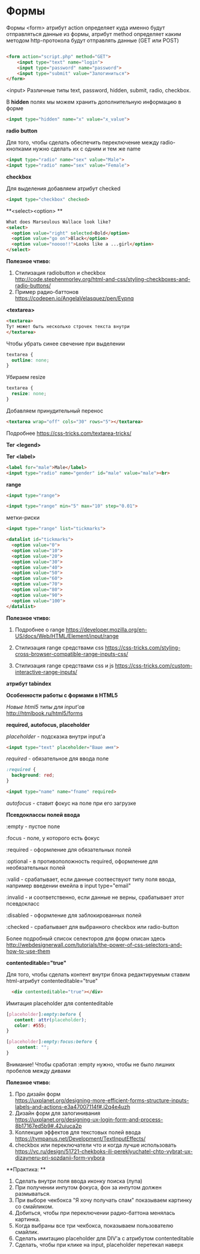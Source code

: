 # Формы

Формы
&lt;form&gt; атрибут action определяет куда именно будут отправляться данные из формы, атрибут method определяет каким методом http-протокола будут отправлять данные (GET или POST)

```html

<form action="script.php" method="GET">
    <input type="text" name="login">
    <input type="password" name="password">
    <input type="submit" value="Залогиниться">
</form>
```

&lt;input&gt; Различные типы text, password, hidden, submit, radio, checkbox. 

В **hidden** полях мы можем хранить дополнительную информацию в форме
```html
<input type="hidden" name="x" value="x_value">
```
**radio button**

Для того, чтобы сделать обеспечить переключение между radio-кнопками нужно сделать их с одним и тем же name

```html
<input type="radio" name="sex" value="Male">
<input type="radio" name="sex" value="Female">
```

**checkbox**

Для выделения добавляем атрибут checked

```html
<input type="checkbox" checked>
```

**&lt;select&gt;&lt;option&gt;
**

```html
What does Marseulous Wallace look like?
<select>
  <option value="right" selected>Bold</option>
  <option value="go on">Black</option>
  <option value="noooo!!">Looks like a ...girl</option>
</select>
```

**Полезное чтиво:**

1. Стилизация radiobutton и checkbox
http://code.stephenmorley.org/html-and-css/styling-checkboxes-and-radio-buttons/
2. Пример радио-баттонов  
https://codepen.io/AngelaVelasquez/pen/Eypnq



**&lt;textarea&gt;**

```html
<textarea>
Тут может быть несколько строчек текста внутри
</textarea>
```

Чтобы убрать синее свечение при выделении

```css
textarea {
  outline: none;
}
```
Убираем resize

```css
textarea {
  resize: none;
}
```

Добавляем принудительный перенос
```html
<textarea wrap="off" cols="30" rows="5"></textarea>
```

Подробнее
https://css-tricks.com/textarea-tricks/

**Тег &lt;legend&gt;**

**Тег &lt;label&gt;**

```html
<label for="male">Male</label>
<input type="radio" name="gender" id="male" value="male"><br>
```

**range**

```html
<input type="range">
```

```html
<input type="range" min="5" max="10" step="0.01">
```

метки-риски

```html
<input type="range" list="tickmarks">

<datalist id="tickmarks">
  <option value="0">
  <option value="10">
  <option value="20">
  <option value="30">
  <option value="40">
  <option value="50">
  <option value="60">
  <option value="70">
  <option value="80">
  <option value="90">
  <option value="100">
</datalist>
```

**Полезное чтиво:**

1. Подробнее о range https://developer.mozilla.org/en-US/docs/Web/HTML/Element/input/range

2. Стилизация range средствами css
https://css-tricks.com/styling-cross-browser-compatible-range-inputs-css/

3. Стилизация range средствами css и js 
https://css-tricks.com/custom-interactive-range-inputs/


**атрибут tabindex**

**Особенности работы с формами в HTML5**

*Новые html5 типы для input'ов*<BR>
http://htmlbook.ru/html5/forms


**required, autofocus, placeholder**

*placeholder* - подсказка внутри input'a

```html
<input type="text" placeholder="Ваше имя">
```

*required* - обязательное для ввода поле

```css
:required {
  background: red;
}
```

```html
<input type="name" name="fname" required>
```

*autofocus* - ставит фокус на поле при его загрузке

**Псевдоклассы полей ввода**

:empty - пустое поле  

:focus - поле, у которого есть фокус  

:required - оформление для обязательных полей  

:optional - в противоположность required, оформление для необязательных полей  

:valid - срабатывает, если данные соотвествуют типу поля ввода, например введении емейла в input type="email"  

:invalid - и соответственно, если данные не верны, срабатывает этот псевдокласс  

:disabled - оформление для заблокированных полей  

:checked - срабатывает для выбранного checkbox или radio-button

Более подробный список селекторов для форм описан здесь
http://webdesignerwall.com/tutorials/the-power-of-css-selectors-and-how-to-use-them

**contenteditable="true"**

Для того, чтобы сделать контент внутри блока редактируемым ставим html-атрибут contenteditable="true"

```html
  <div contenteditable="true"></div>
```

Имитация placeholder для contenteditable

```css
[placeholder]:empty:before {
   content: attr(placeholder);
   color: #555; 
}

[placeholder]:empty:focus:before {
   	content: "";
}
```

Внимание! Чтобы сработал :empty нужно, чтобы не было лишних пробелов между дивами


**Полезное чтиво:**

1. Про дизайн форм  
https://uxplanet.org/designing-more-efficient-forms-structure-inputs-labels-and-actions-e3a47007114f#.i2q4e4uzh
2. Дизайн форм для залогинивания  
https://uxplanet.org/designing-ux-login-form-and-process-8b17167ed5b9#.42uiuca2p
3. Коллекция эффектов для текстовых полей ввода  
https://tympanus.net/Development/TextInputEffects/
4. checkbox или переключатели что и когда лучше использовать  
https://vc.ru/design/51721-chekboks-ili-pereklyuchatel-chto-vybrat-ux-dizayneru-pri-sozdanii-form-vybora

**Практика: **

1. Сделать внутри поля ввода иконку поиска (лупа)
2. При получении инпутом фокуса, фон за инпутом должен размываться.
3. При выборе чекбокса "Я хочу получать спам" показываем картинку со смайликом.
4. Добиться, чтобы при переключении радио-баттона менялась картинка.
5. Когда выбраны все три чекбокса, показываем пользователю смайлик.
6. Сделать имитацию placeholder для DIV'a с атрибутом contenteditable
7. Сделать, чтобы при клике на input, placeholder перетекал наверх